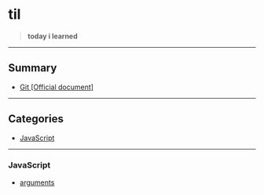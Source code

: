 # til

> <b>today i learned</b>

<hr>

## Summary


- <a href="https://github.com/sjsage522/til/tree/master/Git">Git [Official document]</a>

<hr>

## Categories

- <a href="#JavaScript">JavaScript</a>

<hr>

### JavaScript

- <a href="https://github.com/sjsage522/til/blob/master/JavaScript/arguments.md">arguments</a>

